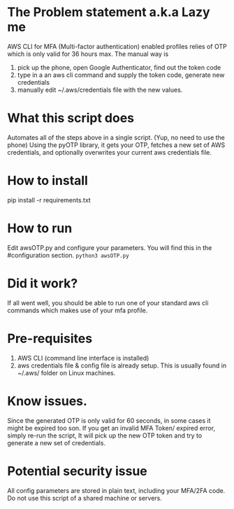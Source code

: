 # The Problem statement a.k.a Lazy me

AWS CLI for MFA (Multi-factor authentication) enabled profiles relies of OTP which is only valid for 36 hours max.
The manual way is 
1) pick up the phone, open Google Authenticator, find out the token code
2) type in a an aws cli command and supply the token code, generate new credentials
3) manually edit ~/.aws/credentials file with the new values.

# What this script does

Automates all of the steps above in a single script. (Yup, no need to use the phone)
Using the pyOTP library, it gets your OTP, fetches a new set of AWS credentials, and optionally overwrites your current aws credentials file.

# How to install
pip install -r requirements.txt

# How to run
Edit awsOTP.py and configure your parameters. You will find this in the #configuration section.
`python3 awsOTP.py`

# Did it work?
If all went well, you should be able to run one of your standard aws cli commands which makes use of your mfa profile.

# Pre-requisites
1) AWS CLI (command line interface is installed)
2) aws credentials file & config file is already setup. This is usually found in ~/.aws/ folder on Linux machines.

# Know issues.
Since the generated OTP is only valid for 60 seconds, in some cases it might be expired too son. If you get an invalid MFA Token/ expired error, simply re-run the script, It will pick up the new OTP token and try to generate a new set of credentials.

# Potential security issue
All config parameters are stored in plain text, including your MFA/2FA code. Do not use this script of a shared machine or servers.
